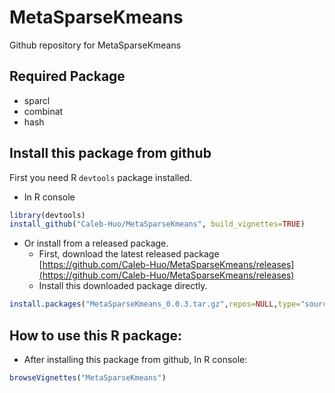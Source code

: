 # MetaSparseKmeans
Github repository for MetaSparseKmeans

## Required Package
* sparcl
* combinat
* hash

## Install this package from github
First you need R `devtools` package installed.

* In R console
```R
library(devtools)
install_github("Caleb-Huo/MetaSparseKmeans", build_vignettes=TRUE)
```

* Or install from a released package.
    - First, download the latest released package 
[https://github.com/Caleb-Huo/MetaSparseKmeans/releases](https://github.com/Caleb-Huo/MetaSparseKmeans/releases)
    - Install this downloaded package directly.
```R
install.packages("MetaSparseKmeans_0.0.3.tar.gz",repos=NULL,type="source")
```

## How to use this R package:

* After installing this package from github, In R console:
```R
browseVignettes("MetaSparseKmeans")
```
